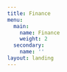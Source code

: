 ```yaml
---
title: Finance
menu:
  main:
    name: Finance
    weight: 2
  secondary:
    name: ''
layout: landing
---
```


